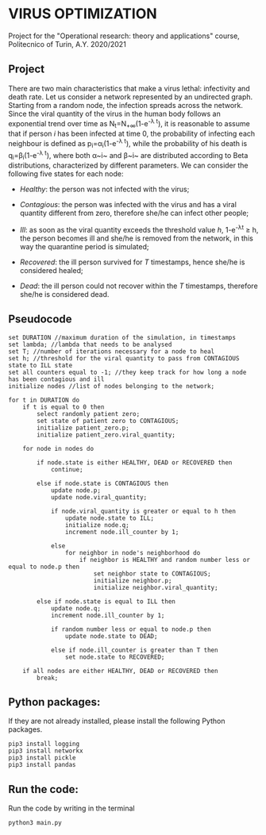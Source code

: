 # VIRUS OPTIMIZATION

Project for the "Operational research: theory and applications" course, Politecnico of Turin, A.Y. 2020/2021



## Project

There are two main characteristics that make a virus lethal: infectivity and death rate. Let us consider a network represented by an undirected graph. Starting from a random node, the infection spreads across the network. Since the viral quantity of the virus in the human body follows an exponential trend over time as N<sub>t</sub>=N<sub>+&#8734;</sub>(1-e<sup>-&lambda; t</sup>), it is reasonable to assume that if person *i* has been infected at time 0, the probability of infecting each neighbour is defined as  p<sub>i</sub>=&alpha;<sub>i</sub>(1-e<sup>-&lambda; t</sup>), while the probability of his death is q<sub>i</sub>=&beta;<sub>i</sub>(1-e<sup>-&lambda; t</sup>), where both &alpha;~i~ and &beta;~i~ are distributed according to Beta distributions, characterized by different parameters. We can consider the following five states for each node:

- *Healthy*: the person was not infected with the virus;

- *Contagious*: the person was infected with the virus and has a viral quantity different from zero, therefore she/he can infect other people;

- *Ill*: as soon as the viral quantity exceeds the threshold value *h*, 1-e<sup>-&lambda;t</sup> &geq; h​, the person becomes ill and she/he is removed from the network, in this way the quarantine period is simulated;

- *Recovered*: the ill person survived for *T* timestamps, hence she/he is considered healed;

- *Dead*: the ill person could not recover within the *T* timestamps, therefore she/he is considered dead.


  

## Pseudocode
```pseudocode
set DURATION //maximum duration of the simulation, in timestamps
set lambda; //lambda that needs to be analysed
set T; //number of iterations necessary for a node to heal
set h; //threshold for the viral quantity to pass from CONTAGIOUS state to ILL state
set all counters equal to -1; //they keep track for how long a node has been contagious and ill
initialize nodes //list of nodes belonging to the network;
 
for t in DURATION do
	if t is equal to 0 then
        select randomly patient zero;
        set state of patient zero to CONTAGIOUS;
        initialize patient_zero.p;
        initialize patient_zero.viral_quantity;

	for node in nodes do

        if node.state is either HEALTHY, DEAD or RECOVERED then
        	continue;

        else if node.state is CONTAGIOUS then
        	update node.p;
        	update node.viral_quantity;

            if node.viral_quantity is greater or equal to h then
                update node.state to ILL;
                initialize node.q;
                increment node.ill_counter by 1;

            else
                for neighbor in node's neighborhood do
                    if neighbor is HEALTHY and random number less or equal to node.p then
                        set neighbor state to CONTAGIOUS;
                        initialize neighbor.p;
                        initialize neighbor.viral_quantity;

		else if node.state is equal to ILL then
			update node.q;
			increment node.ill_counter by 1;

            if random number less or equal to node.p then
            	update node.state to DEAD;

            else if node.ill_counter is greater than T then
            	set node.state to RECOVERED;

	if all nodes are either HEALTHY, DEAD or RECOVERED then
		break;
```




## Python packages:
If they are not already installed, please install the following Python packages.

```shell
pip3 install logging
pip3 install networkx
pip3 install pickle
pip3 install pandas
```



## Run the code:
Run the code by writing in the terminal

```shell
python3 main.py
```

